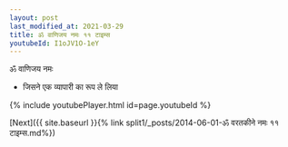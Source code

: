 ```yaml
---
layout: post
last_modified_at: 2021-03-29
title: ॐ वाणिजय नमः ११ टाइम्स
youtubeId: I1oJV1O-1eY
---
```

 
 
 ॐ वाणिजय नमः  
 
 -  जिसने एक व्यापारी का रूप ले लिया 
 
  
 
  
 
 
 
 
 
 


{% include youtubePlayer.html id=page.youtubeId %}
 
[Next]({{ site.baseurl }}{% link  split1/_posts/2014-06-01-ॐ वरतकीने नमः ११ टाइम्स.md%})
 
